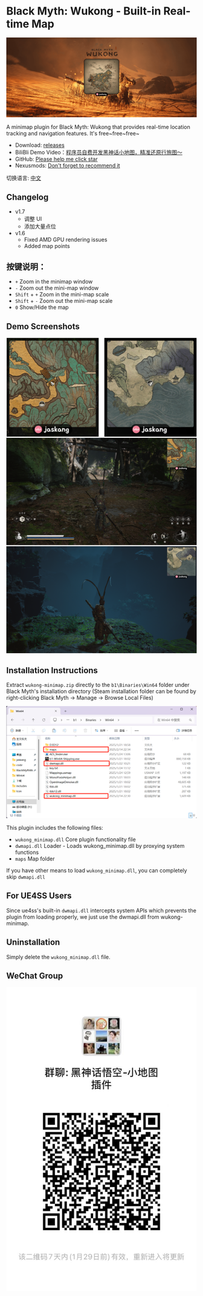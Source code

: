 # Black Myth: Wukong - Built-in Real-time Map

![alt text](./docs/banner.png)

A minimap plugin for Black Myth: Wukong that provides real-time location tracking and navigation features. It's free~free~free~

- Download: [releases](https://github.com/jaskang/wukong-minimap/releases)
- BiliBli Demo Video：[程序员自费开发黑神话小地图，精准还原行旅图～](https://www.bilibili.com/video/BV1Y1KueREho/?share_source=copy_web&vd_source=dcfc3e9cca2640bbaa21c24979c4c34b)
- GitHub: [Please help me click star](https://github.com/jaskang/wukong-minimap)
- Nexusmods: [Don't forget to recommend it](https://www.nexusmods.com/blackmythwukong/mods/1172)

切换语言: [中文](README.md)

## Changelog

- v1.7
  - 调整 UI
  - 添加大量点位
- v1.6
  - Fixed AMD GPU rendering issues
  - Added map points

## 按键说明：

- `+` Zoom in the minimap window
- `-` Zoom out the mini-map window
- `Shift` + `+` Zoom in the mini-map scale
- `Shift` + `-` Zoom out the mini-map scale
- `0` Show/Hide the map

## Demo Screenshots

![alt text](./docs/demo0.png)
![alt text](./docs/demo1.png)
![alt text](./docs/demo2.png)

## Installation Instructions

Extract `wukong-minimap.zip` directly to the `b1\Binaries\Win64` folder under Black Myth's installation directory (Steam installation folder can be found by right-clicking Black Myth -> Manage -> Browse Local Files)

![alt text](./docs/install0.png)

This plugin includes the following files:

- `wukong_minimap.dll` Core plugin functionality file
- `dwmapi.dll` Loader - Loads wukong_minimap.dll by proxying system functions
- `maps` Map folder

If you have other means to load `wukong_minimap.dll`, you can completely skip `dwmapi.dll`

## For UE4SS Users

Since ue4ss's built-in `dwmapi.dll` intercepts system APIs which prevents the plugin from loading properly, we just use the dwmapi.dll from wukong-minimap.

## Uninstallation

Simply delete the `wukong_minimap.dll` file.

## WeChat Group

<div align="center">

![alt text](./docs/wechat.png)

</div>
